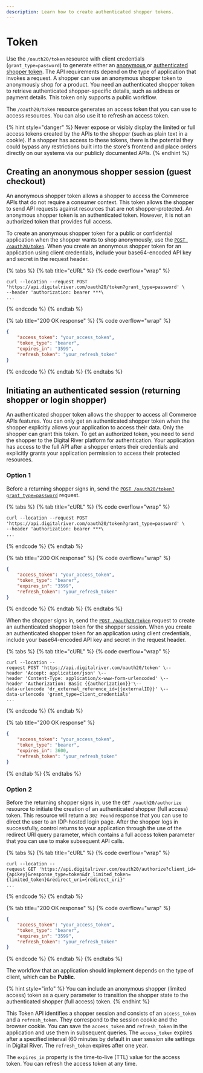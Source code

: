 ```yaml
---
description: Learn how to create authenticated shopper tokens.
---
```


# Token

Use the `/oauth20/token` resource with client credentials (`grant_type=password`) to generate either an [anonymous ](tokens.md#creating-an-anonymous-shopper-token)or [authenticated shopper token](tokens.md#initiating-an-authenticated-session-returning-shopper-or-login-shopper). The API requirements depend on the type of application that invokes a request. A shopper can use an anonymous shopper token to anonymously shop for a product. You need an authenticated shopper token to retrieve authenticated shopper-specific details, such as address or payment details. This token only supports a public workflow.

The `/oauth20/token` resource generates an access token that you can use to access resources. You can also use it to refresh an access token.&#x20;

{% hint style="danger" %}
Never expose or visibly display the limited or full access tokens created by the APIs to the shopper (such as plain text in a cookie). If a shopper has access to these tokens, there is the potential they could bypass any restrictions built into the store's frontend and place orders directly on our systems via our publicly documented APIs.
{% endhint %}

## Creating an anonymous shopper session (guest checkout)

An anonymous shopper token allows a shopper to access the Commerce APIs that do not require a consumer context. This token allows the shopper to send API requests against resources that are not shopper-protected. An anonymous shopper token is an authenticated token. However, it is not an authorized token that provides full access.

To create an anonymous shopper token for a public or confidential application when the shopper wants to shop anonymously, use the [`POST /oauth20/token`](https://www.digitalriver.com/docs/commerce-shopper-api/#tag/Token/paths/\~1oauth20\~1token%20\(ROPC\)/post). When you create an anonymous shopper token for an application using client credentials, include your base64-encoded API key and secret in the request header.&#x20;

{% tabs %}
{% tab title="cURL" %}
{% code overflow="wrap" %}
```http
curl --location --request POST 
'https://api.digitalriver.com/oauth20/token?grant_type=password' \
--header 'authorization: bearer ***\
...
```
{% endcode %}
{% endtab %}

{% tab title="200 OK response" %}
{% code overflow="wrap" %}
```json
{  
    "access_token": "your_access_token",  
    "token_type": "bearer",  
    "expires_in": "3599",  
    "refresh_token": "your_refresh_token"
}
```
{% endcode %}
{% endtab %}
{% endtabs %}

## Initiating an authenticated session (returning shopper or login shopper)

An authenticated shopper token allows the shopper to access all Commerce APIs features. You can only get an authenticated shopper token when the shopper explicitly allows your application to access their data. Only the shopper can grant this token. To get an authorized token, you need to send the shopper to the Digital River platform for authentication. Your application has access to the full API after a shopper enters their credentials and explicitly grants your application permission to access their protected resources.&#x20;

### Option 1

Before a returning shopper signs in, send the [`POST /oauth20/token?grant_type=password`](https://www.digitalriver.com/docs/commerce-shopper-api/#tag/Token/paths/\~1oauth20\~1token%20\(Anonymous%20shopper%20token\)/post) request.

{% tabs %}
{% tab title="cURL" %}
{% code overflow="wrap" %}
```html
curl --location --request POST 
'https://api.digitalriver.com/oauth20/token?grant_type=password' \
--header 'authorization: bearer ***\
...
```
{% endcode %}
{% endtab %}

{% tab title="200 OK response" %}
{% code overflow="wrap" %}
```json
{  
    "access_token": "your_access_token",  
    "token_type": "bearer",  
    "expires_in": "3599",  
    "refresh_token": "your_refresh_token"
}
```
{% endcode %}
{% endtab %}
{% endtabs %}

When the shopper signs in, send the [`POST /oauth20/token`](https://www.digitalriver.com/docs/commerce-shopper-api/#tag/Token/paths/\~1oauth20\~1token%20\(Client%20credentials\)/post) request to create an authenticated shopper token for the shopper session. When you create an authenticated shopper token for an application using client credentials, include your base64-encoded API key and secret in the request header.&#x20;

{% tabs %}
{% tab title="cURL" %}
{% code overflow="wrap" %}
```http
curl --location --request POST 'https://api.digitalriver.com/oauth20/token' \--header 'Accept: application/json' \--
header 'Content-Type: application/x-www-form-urlencoded' \--header 'Authorization: Basic {{authorization}}'\--
data-urlencode 'dr_external_reference_id={{externalID}}' \--
data-urlencode 'grant_type=client_credentials'
...
```
{% endcode %}
{% endtab %}

{% tab title="200 OK response" %}
```json
{
    "access_token": "your_access_token",
    "token_type": "bearer",
    "expires_in": 3600,
    "refresh_token": "your_refresh_token"
}
```
{% endtab %}
{% endtabs %}

### Option 2

Before the returning shopper signs in, use the `GET /oauth20/authorize` resource to initiate the creation of an authenticated shopper (full access) token. This resource will return a `302 Found` response that you can use to direct the user to an IDP-hosted login page. After the shopper logs in successfully, control returns to your application through the use of the redirect URI query parameter, which contains a full access token parameter that you can use to make subsequent API calls.

{% tabs %}
{% tab title="cURL" %}
{% code overflow="wrap" %}
```
curl --location --request GET 'https://api.digitalriver.com/oauth20/authorize?client_id={apikey}&response_type=token&dr_limited_token={limited_token}&redirect_uri={redirect_uri}'
...
```
{% endcode %}
{% endtab %}

{% tab title="200 OK response" %}
{% code overflow="wrap" %}
```json
{  
    "access_token": "your_access_token",  
    "token_type": "bearer",  
    "expires_in": "3599",  
    "refresh_token": "your_refresh_token"
}
```
{% endcode %}
{% endtab %}
{% endtabs %}

The workflow that an application should implement depends on the type of client, which can be **Public**.

{% hint style="info" %}
You can include an anonymous shopper (limited access) token as a query parameter to transition the shopper state to the authenticated shopper (full access) token.
{% endhint %}

This Token API identifies a shopper session and consists of an `access_token` and a `refresh_token`. They correspond to the session cookie and the browser cookie. You can save the `access_token` and `refresh_token` in the application and use them in subsequent queries. The `access_token` expires after a specified interval (60 minutes by default in user session site settings in Digital River. The `refresh_token` expires after one year.

The `expires_in` property is the time-to-live (TTL) value for the access token. You can refresh the access token at any time.
